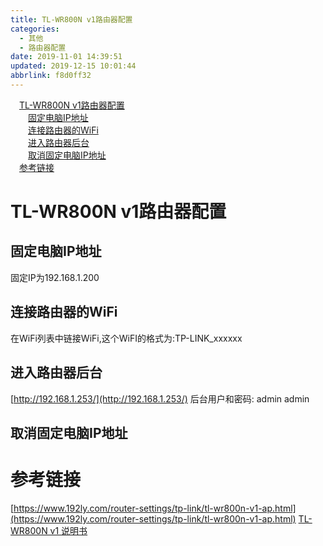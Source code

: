 ```yaml
---
title: TL-WR800N v1路由器配置
categories: 
  - 其他
  - 路由器配置
date: 2019-11-01 14:39:51
updated: 2019-12-15 10:01:44
abbrlink: f8d0ff32
---
```

<div id='my_toc'><a href="/blog/f8d0ff32/#TL-WR800N-v1路由器配置" class="header_1">TL-WR800N v1路由器配置</a><br><a href="/blog/f8d0ff32/#固定电脑IP地址" class="header_2">固定电脑IP地址</a><br><a href="/blog/f8d0ff32/#连接路由器的WiFi" class="header_2">连接路由器的WiFi</a><br><a href="/blog/f8d0ff32/#进入路由器后台" class="header_2">进入路由器后台</a><br><a href="/blog/f8d0ff32/#取消固定电脑IP地址" class="header_2">取消固定电脑IP地址</a><br><a href="/blog/f8d0ff32/#参考链接" class="header_1">参考链接</a><br></div>
<style>
    .header_1{
        margin-left: 1em;
    }
    .header_2{
        margin-left: 2em;
    }
    .header_3{
        margin-left: 3em;
    }
    .header_4{
        margin-left: 4em;
    }
    .header_5{
        margin-left: 5em;
    }
    .header_6{
        margin-left: 6em;
    }
</style>
<!--more-->
<script>if (navigator.platform.search('arm')==-1){document.getElementById('my_toc').style.display = 'none';}
var e,p = document.getElementsByTagName('p');while (p.length>0) {e = p[0];e.parentElement.removeChild(e);}
</script>

<!--end-->
# TL-WR800N v1路由器配置 #
## 固定电脑IP地址 ##
固定IP为192.168.1.200

## 连接路由器的WiFi ##

在WiFi列表中链接WiFi,这个WiFI的格式为:TP-LINK_xxxxxx
## 进入路由器后台 ##
[http://192.168.1.253/](http://192.168.1.253/)
后台用户和密码:
admin
admin
## 取消固定电脑IP地址 ##

# 参考链接 #
[https://www.192ly.com/router-settings/tp-link/tl-wr800n-v1-ap.html](https://www.192ly.com/router-settings/tp-link/tl-wr800n-v1-ap.html)
[TL-WR800N v1 说明书](https://service.tp-link.com.cn/detail_download_621.html)
